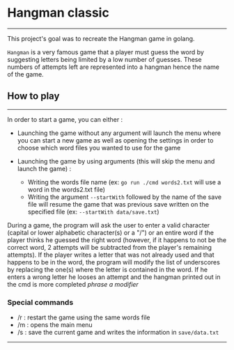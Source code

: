 <h1>Hangman classic</h1>

***

This project's goal was to recreate the Hangman game in golang.

``Hangman`` is a very famous game that a player must guess the word by suggesting letters being limited by a low number of guesses. These numbers of attempts left are represented into a hangman hence the name of the game.

<h2>How to play</h2>

***

In order to start a game, you can either :

* Launching the game without any argument will launch the menu where you can start a new game as well as opening the settings in order to choose which word files you wanted to use for the game

- Launching the game by using arguments (this will skip the menu and launch the game) : 

  - Writing the words file name (ex: ```go run ./cmd words2.txt``` will use a word in the words2.txt file)
  - Writing the argument ```--startWith``` followed by the name of the save file will resume the game that was previous save written on the specified file (ex: ```--startWith data/save.txt```)

During a game, the program will ask the user to enter a valid character (capital or lower alphabetic character(s) or a "/") or an entire word if the player thinks he guessed the right word (however, if it happens to not be the correct word, 2 attempts will be subtracted from the player's remaining attempts). If the player writes a letter that was not already used and that happens to be in the word, the program will modify the list of underscores by replacing the one(s) where the letter is contained in the word. If he enters a wrong letter he looses an attempt and the hangman printed out in the cmd is more completed *phrase a modifier* 

<h3>Special commands</h3>

* /r : restart the game using the same words file
* /m : opens the main menu
* /s : save the current game and writes the information in ```save/data.txt```

***